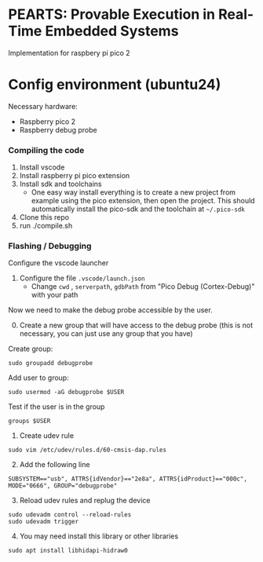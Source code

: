 # PEARTS: Provable Execution in Real-Time Embedded Systems


Implementation for raspbery pi pico 2


# Config environment (ubuntu24)

Necessary hardware:
- Raspberry pico 2
- Raspberry debug probe

### Compiling the code

1. Install vscode
2. Install raspberry pi pico extension
3. Install sdk and toolchains
    - One easy way install everything is to create a new project from example using the pico extension, then open the project. This should automatically install the pico-sdk and the toolchain at `~/.pico-sdk`
4. Clone this repo 
5. run ./compile.sh 

### Flashing / Debugging

Configure the vscode launcher

1. Configure the file `.vscode/launch.json`
    - Change `cwd` , `serverpath`, `gdbPath` from "Pico Debug (Cortex-Debug)"  with your path

Now we need to make the debug probe accessible by the user.

0. Create a new group that will have access to the debug probe (this is not necessary, you can just use any group that you have)

Create group:
```
sudo groupadd debugprobe
```

Add user to group:
```
sudo usermod -aG debugprobe $USER
``` 

Test if the user is in the group
```
groups $USER
```

1. Create udev rule 
```
sudo vim /etc/udev/rules.d/60-cmsis-dap.rules
```

2.  Add the following line
```
SUBSYSTEM=="usb", ATTRS{idVendor}=="2e8a", ATTRS{idProduct}=="000c", MODE="0666", GROUP="debugprobe"
```

3. Reload udev rules and replug the device
```
sudo udevadm control --reload-rules
sudo udevadm trigger
```

4.  You may need install this library or other libraries
```
sudo apt install libhidapi-hidraw0
```
